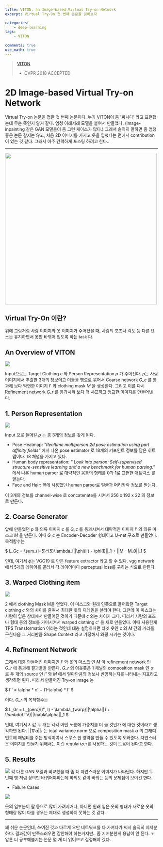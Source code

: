 ```yaml
---
title: VITON, an Image-based Virtual Try-on Network 
excerpt: Virtual Try-On 첫 번째 논문을 읽어보자

categories:
    - deep-learning
tags:
    - VITON
  
comments: true
use_math: true
---
```


> [VITON](https://arxiv.org/pdf/1711.08447.pdf) 
> - CVPR 2018 ACCEPTED

# 2D Image-based Virtual Try-on Network

Virtual Try-on 논문을 접한 첫 번째 논문이다. 누가 VITON이 좀 '짜치다' 라고 표현했는데 무슨 뜻인지 알거 같다. 엄청 이래저래 모델을 붙여서 만들었다. (Image-inpainting 같은 GAN 모델들이 좀 그런 케이스가 많다.) 그래서 솔직히 말하면 좀 엄청 좋은 논문 같지는 않고, 처음 2D 이미지를 가지고 옷을 입혔다는 면에서 contribution 이 있는 것 같다. 그래서 아주 간략하게 포스팅 하려고 한다..

---
<img src="https://user-images.githubusercontent.com/43398106/146874595-cd911304-9efe-4fe7-8b11-3a7554961e12.png" width="500">

## Virtual Try-On 이란? 
위에 그림처럼 사람 이미지와 옷 이미지가 주어졌을 때, 사람의 포즈나 각도 등 다른 요소는 유지하면서 옷만 바뀌어 입도록 하는 task 다. 

## An Overview of VITON 

<img src="https://user-images.githubusercontent.com/43398106/146875025-3723a15d-cdd8-43d9-a6f7-a1917de68eb9.png" >

Input으로는 Target Clothing *c* 와 Person Representation *p* 가 주어진다. *p*는 사람 이미지에서 추출한 3개의 정보이고 이들을 행으로 묶어서 Coarse network *G_c* 를 통과해 보다 막연한 이미지 *I*' 와 clothing mask *M* 을 생성한다. 그리고 이를 다시 Refinement network *G_r* 를 통과시켜 보다 더 샤프하고 정교한 이미지를 만들어낸다. 

## 1. Person Representation
<img src="https://user-images.githubusercontent.com/43398106/146875230-5ad4d314-68a1-4f79-8751-09abacbb5018.png" >

Input 으로 들어갈 *p* 는 총 3개의 정보를 갖게 된다. 
* Pose Heatmap: *"Realtime multiperson 2d pose estimation using part affinity fields"* 에서 나온 pose estimator 로 18개의 키포인트 정보를 담은 히트맵이다. 18 채널을 가지고 있다. 
* Human body representation: *" Look into person: Self-supervised structure-sensitive learning and a new
benchmark for human parsing."* 에서 나온 human parser 로 대략적인 몸통의 형태를 0과 1로 표현한 매트릭스 를 얻는다. 
* Face and Hair: 앞에 사용했던 human parser로 얼굴과 머리카락 정보를 받는다. 

이 3개의 정보를 channel-wise 로 concatenate를 시켜서 256 x 192 x 22 의 정보로 만든다. 

## 2. Coarse Generator 
앞에 만들었던 *p* 와 의류 이미지 *c* 를 *G_c* 를 통과시켜서 대략적인 이미지 *I'* 와 의류 마스크 *M* 을 만든다. 이때 *G_c* 는 Encoder-Decoder 형태이고 U-net 구조로 만들었다. 목적함수는 

$
L_Gc = \sum_{i=5}^{5}\lambda_i||\phi(I') - \phi(I)||_1 + ||M - M_0||_1
$

인데, 여기서 $\phi$는 VGG19 로 만든 feature extractor 라고 할 수 있다. vgg network 에서 5개의 레이어를 골라서 각 레이어마다 perceptual loss를 구하는 식으로 만든다. 

## 3. Warped Clothing item 
<img src="https://user-images.githubusercontent.com/43398106/146878428-fdbbf7c9-91c9-476b-b698-bb3644072650.png">

2 에서 clothing Mask M을 얻었다. 이 마스크와 원래 인풋으로 들어왔던 Target clothing *c* 와의 차이를 줄여서 최대한 옷의 디테일을 살려야 한다. 그런데 이 마스크는 사람이 입은 상태에서 만들어진 것이기 때문에 *c* 와는 차이가 크다. 따라서 사람의 포즈나 형태 등의 정보를 가미시켜서 warped clothing *c'* 을 새로 만들었다. 이때 사용한게 TPS Transformation 이라는 것인데 대충 설명하자면 타겟 옷인 *c* 와 *M* 간의 거리를 구한다음 그 거리만큼 Shape Context 라고 가정해서 와핑 시키는 것이다. 

## 4. Refinement Network 

그래서 대충 만들어진 이미지인 *I'* 와 옷의 마스크 인 *M* 이 refinement network 인 *G_r* 에 통과해 결과물을 만든다. *G_r* 의 아웃풋은 1 채널의 composition mask 인 $\alpha$ 로 두 개의 source 인 *I'* 와 *M* 에서 얼마만큼의 정보나 반영하는지를 나타내는 지표라고 생각하면 된다. 따라서 만들어진 Try-on image 는 

$
 I'' = \alpha * c' + (1-\alpha) * I'
$

이다. *G_r* 의 목적함수는 

$
L_Gr = L_{perc}(I'', I) - \lambda_{warp}||\alpha||_1 + \lambda_{TV}||\nabla\alpha||_1
$

인데, 여기서 $\lambda$ 값 두 개는 각각 어떤 노름에 가중치를 더 둘 것인가 에 대한 것이라고 생각하면 된다. $||\nabla\alpha||_1$ 는 total variance norm 으로 composition mask $\alpha$ 의 그래디언트에 패널티를 주는 방식이여서 스무스 한 영역을 만들 수 있도록 도와준다. 자연스러운 이미지를 만들기 위해서는 이런 regularizer를 사용하는 것이 도움이 된다고 한다. 

## 5. Results
<img src="https://user-images.githubusercontent.com/43398106/146880257-275a1a9a-54c3-444e-8c0e-26ee7c741896.png">
각 다른 GAN 모델과 비교했을 때 좀 더 자연스러운 이미지가 나타난다. 하지만 두 번째 행 처럼 상의만 바뀌어야하는데 하의도 같이 바뀌는 등의 문제점이 보이긴 한다. 

* Failure Cases 

<img src="https://user-images.githubusercontent.com/43398106/146880475-8420cd68-f321-4f67-8914-c03a20fe3ccd.png">

옷의 일부분이 팔 등으로 많이 가려지거나, 아니면 원래 입은 옷의 형태가 새로운 옷의 형태랑 많이 다를 경우는 제대로 생성하지 못하는 것 같다.

---

꽤 쉬운 논문인데, 쓰여진 것과 다르게 오만 네트워크를 다 가져다가 써서 솔직히 지저분하다. 결과값이 만족스러우면 감안해야 하는거지만.. 좀 지저분한게 용납이 안 된다. ㅜ 암튼 더 공부해볼지는 논문 몇 개 더 읽어보고 결정해야 겠다.
